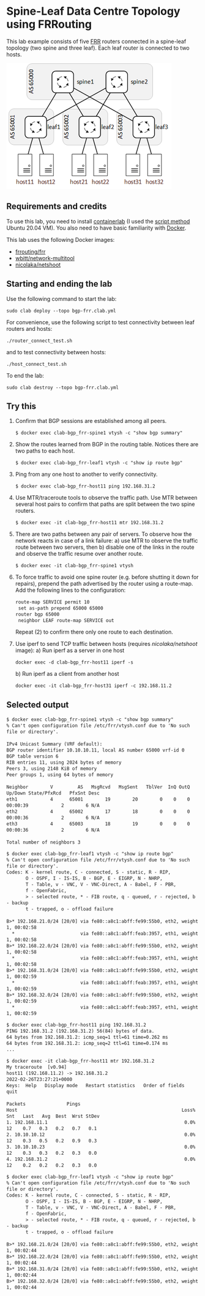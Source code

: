 # Spine-Leaf Data Centre Topology using FRRouting

This lab example consists of five [FRR](https://frrouting.org/) routers connected in a spine-leaf topology (two spine and three leaf). Each leaf router is connected to two hosts.


![Lab Topology](img/bgp_frr.png)


## Requirements and credits

To use this lab, you need to install [containerlab](https://containerlab.srlinux.dev/) (I used the [script method](https://containerlab.srlinux.dev/install/#install-script) Ubuntu 20.04 VM). You also need to have basic familiarity with [Docker](https://www.docker.com/).

This lab uses the following Docker images:

- [frrouting/frr](https://hub.docker.com/r/frrouting/frr)
- [wbitt/network-multitool](https://hub.docker.com/r/wbitt/network-multitool)
- [nicolaka/netshoot](https://hub.docker.com/r/nicolaka/netshoot)


## Starting and ending the lab

Use the following command to start the lab:

```
sudo clab deploy --topo bgp-frr.clab.yml
```

For convenience, use the following script to test connectivity between leaf routers and hosts:

```
./router_connect_test.sh
```

and to test connectivity between hosts:

```
./host_connect_test.sh
```

To end the lab:

```
sudo clab destroy --topo bgp-frr.clab.yml
```

## Try this

1. Confirm that BGP sessions are established among all peers.  

   ```
   $ docker exec clab-bgp_frr-spine1 vtysh -c "show bgp summary"
   ```

2. Show the routes learned from BGP in the routing table. Notices there are two paths to each host.

   ```
   $ docker exec clab-bgp_frr-leaf1 vtysh -c "show ip route bgp"
   ```

3. Ping from any one host to another to verify connectivity.

    ```
    $ docker exec clab-bgp_frr-host11 ping 192.168.31.2
    ```

4. Use MTR/traceroute tools to observe the traffic path. Use MTR between several host pairs to confirm that paths are split between the two spine routers.

    ```
    $ docker exec -it clab-bgp_frr-host11 mtr 192.168.31.2
    ```

5. There are two paths between any pair of servers. To observe how the network reacts in case of a link failure:
    a) use MTR to observe the traffic route between two servers, then
    b) disable one of the links in the route and observe the traffic resume over another route.

    ```
    $ docker exec -it clab-bgp_frr-spine1 vtysh
    ```

6. To force traffic to avoid one spine router (e.g. before shutting it down for repairs), prepend the path advertised by the router using a route-map. Add the following lines to the configuration:

    ```
    route-map SERVICE permit 10
     set as-path prepend 65000 65000
    router bgp 65000
     neighbor LEAF route-map SERVICE out
    ```

    Repeat (2) to confirm there only one route to each destination.

7. Use iperf to send TCP traffic between hosts (requires *nicolaka/netshoot* image):
   a) Run iperf as a server in one host

   ```
   docker exec -d clab-bgp_frr-host11 iperf -s
   ```

   b) Run iperf as a client from another host

   ```
   docker exec -it clab-bgp_frr-host31 iperf -c 192.168.11.2
   ```

## Selected output

```
$ docker exec clab-bgp_frr-spine1 vtysh -c "show bgp summary"
% Can't open configuration file /etc/frr/vtysh.conf due to 'No such file or directory'.

IPv4 Unicast Summary (VRF default):
BGP router identifier 10.10.10.11, local AS number 65000 vrf-id 0
BGP table version 6
RIB entries 11, using 2024 bytes of memory
Peers 3, using 2148 KiB of memory
Peer groups 1, using 64 bytes of memory

Neighbor        V         AS   MsgRcvd   MsgSent   TblVer  InQ OutQ  Up/Down State/PfxRcd   PfxSnt Desc
eth1            4      65001        19        20        0    0    0 00:00:39            2        6 N/A
eth2            4      65002        17        18        0    0    0 00:00:36            2        6 N/A
eth3            4      65003        18        19        0    0    0 00:00:36            2        6 N/A

Total number of neighbors 3
```


```
$ docker exec clab-bgp_frr-leaf1 vtysh -c "show ip route bgp"
% Can't open configuration file /etc/frr/vtysh.conf due to 'No such file or directory'.
Codes: K - kernel route, C - connected, S - static, R - RIP,
       O - OSPF, I - IS-IS, B - BGP, E - EIGRP, N - NHRP,
       T - Table, v - VNC, V - VNC-Direct, A - Babel, F - PBR,
       f - OpenFabric,
       > - selected route, * - FIB route, q - queued, r - rejected, b - backup
       t - trapped, o - offload failure

B>* 192.168.21.0/24 [20/0] via fe80::a8c1:abff:fe99:55b0, eth2, weight 1, 00:02:58
  *                        via fe80::a8c1:abff:feab:3957, eth1, weight 1, 00:02:58
B>* 192.168.22.0/24 [20/0] via fe80::a8c1:abff:fe99:55b0, eth2, weight 1, 00:02:58
  *                        via fe80::a8c1:abff:feab:3957, eth1, weight 1, 00:02:58
B>* 192.168.31.0/24 [20/0] via fe80::a8c1:abff:fe99:55b0, eth2, weight 1, 00:02:59
  *                        via fe80::a8c1:abff:feab:3957, eth1, weight 1, 00:02:59
B>* 192.168.32.0/24 [20/0] via fe80::a8c1:abff:fe99:55b0, eth2, weight 1, 00:02:59
  *                        via fe80::a8c1:abff:feab:3957, eth1, weight 1, 00:02:59
```

```
$ docker exec clab-bgp_frr-host11 ping 192.168.31.2
PING 192.168.31.2 (192.168.31.2) 56(84) bytes of data.
64 bytes from 192.168.31.2: icmp_seq=1 ttl=61 time=0.262 ms
64 bytes from 192.168.31.2: icmp_seq=2 ttl=61 time=0.174 ms
...
```

```
$ docker exec -it clab-bgp_frr-host11 mtr 192.168.31.2
My traceroute  [v0.94]
host11 (192.168.11.2) -> 192.168.31.2                                              2022-02-26T23:27:21+0000
Keys:  Help   Display mode   Restart statistics   Order of fields   quit
                                                                Packets               Pings
Host                                                            Loss%   Snt   Last   Avg  Best  Wrst StDev
1. 192.168.11.1                                                  0.0%    12    0.7   0.3   0.2   0.7   0.1
2. 10.10.10.12                                                   0.0%    12    0.3   0.5   0.2   0.9   0.3
3. 10.10.10.23                                                   0.0%    12    0.3   0.3   0.2   0.3   0.0
4. 192.168.31.2                                                  0.0%    12    0.2   0.2   0.2   0.3   0.0
```

```
$ docker exec clab-bgp_frr-leaf1 vtysh -c "show ip route bgp"
% Can't open configuration file /etc/frr/vtysh.conf due to 'No such file or directory'.
Codes: K - kernel route, C - connected, S - static, R - RIP,
       O - OSPF, I - IS-IS, B - BGP, E - EIGRP, N - NHRP,
       T - Table, v - VNC, V - VNC-Direct, A - Babel, F - PBR,
       f - OpenFabric,
       > - selected route, * - FIB route, q - queued, r - rejected, b - backup
       t - trapped, o - offload failure

B>* 192.168.21.0/24 [20/0] via fe80::a8c1:abff:fe99:55b0, eth2, weight 1, 00:02:44
B>* 192.168.22.0/24 [20/0] via fe80::a8c1:abff:fe99:55b0, eth2, weight 1, 00:02:44
B>* 192.168.31.0/24 [20/0] via fe80::a8c1:abff:fe99:55b0, eth2, weight 1, 00:02:44
B>* 192.168.32.0/24 [20/0] via fe80::a8c1:abff:fe99:55b0, eth2, weight 1, 00:02:44
```
